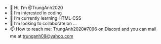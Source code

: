 - 👋 Hi, I’m @TrungAnh2020
- 👀 I’m interested in coding
- 🌱 I’m currently learning HTML-CSS
- 💞️ I’m looking to collaborate on ...
- 📫 How to reach me: TrungAnh2020#7096 on Discord and you can mail me at trunganh08@yahoo.com

<!---
TrungAnh2020/TrungAnh2020 is a ✨ special ✨ repository because its `README.md` (this file) appears on your GitHub profile.
You can click the Preview link to take a look at your changes.
--->

